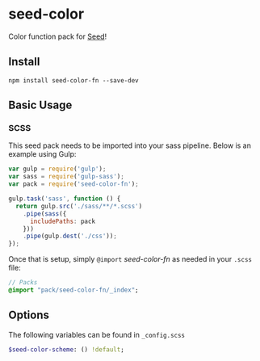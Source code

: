 # seed-color
Color function pack for [Seed](https://github.com/helpscout/seed)!

## Install
```
npm install seed-color-fn --save-dev
```


## Basic Usage

### SCSS
This seed pack needs to be imported into your sass pipeline. Below is an example using Gulp:


```javascript
var gulp = require('gulp');
var sass = require('gulp-sass');
var pack = require('seed-color-fn');

gulp.task('sass', function () {
  return gulp.src('./sass/**/*.scss')
    .pipe(sass({
      includePaths: pack
    }))
    .pipe(gulp.dest('./css'));
});
```

Once that is setup, simply `@import` *seed-color-fn* as needed in your `.scss` file:

```sass
// Packs
@import "pack/seed-color-fn/_index";
```

## Options

The following variables can be found in `_config.scss`

```sass
$seed-color-scheme: () !default;
```
